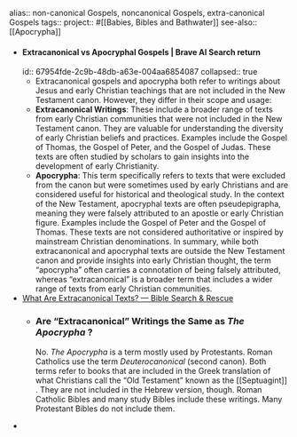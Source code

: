 alias:: non-canonical Gospels, noncanonical Gospels, extra-canonical Gospels
tags::
project:: #[[Babies, Bibles and Bathwater]]
see-also:: [[Apocrypha]]

- #### Extracanonical vs Apocryphal Gospels | Brave AI Search return
  id:: 67954fde-2c9b-48db-a63e-004aa6854087
  collapsed:: true
	- Extracanonical gospels and apocrypha both refer to writings about Jesus and early Christian teachings that are not included in the New Testament canon. However, they differ in their scope and usage:
	- **Extracanonical Writings**: These include a broader range of texts from early Christian communities that were not included in the New Testament canon. They are valuable for understanding the diversity of early Christian beliefs and practices. Examples include the Gospel of Thomas, the Gospel of Peter, and the Gospel of Judas. These texts are often studied by scholars to gain insights into the development of early Christianity.
	- **Apocrypha**: This term specifically refers to texts that were excluded from the canon but were sometimes used by early Christians and are considered useful for historical and theological study. In the context of the New Testament, apocryphal texts are often pseudepigrapha, meaning they were falsely attributed to an apostle or early Christian figure. Examples include the Gospel of Peter and the Gospel of Thomas. These texts are not considered authoritative or inspired by mainstream Christian denominations. In summary, while both extracanonical and apocryphal texts are outside the New Testament canon and provide insights into early Christian thought, the term “apocrypha” often carries a connotation of being falsely attributed, whereas “extracanonical” is a broader term that includes a wider range of texts from early Christian communities.
- [What Are Extracanonical Texts? — Bible Search & Rescue](https://biblesr.org/thesearch/l04c0h1vbey5rgnjeucvef2cwgmssl)
	- ### Are “Extracanonical” Writings the Same as  ***The Apocrypha*** ?
	  
	  No. *The Apocrypha* is a term mostly used by Protestants. Roman Catholics use the term *Deuterocanonical* (second canon). Both terms refer to books that are included in the Greek translation of what Christians call the “Old Testament” known as the [[Septuagint]] . They are not included in the Hebrew version, though. Roman Catholic Bibles and many study Bibles include these writings. Many Protestant Bibles do not include them.
-